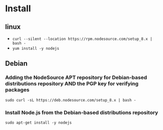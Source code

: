 # Install
## linux
* `curl --silent --location https://rpm.nodesource.com/setup_8.x | bash -`
* `yum install -y nodejs`

## Debian
### Adding the NodeSource APT repository for Debian-based distributions repository AND the PGP key for verifying packages
`sudo curl -sL https://deb.nodesource.com/setup_8.x | bash -`

### Install Node.js from the Debian-based distributions repository
`sudo apt-get install -y nodejs`


